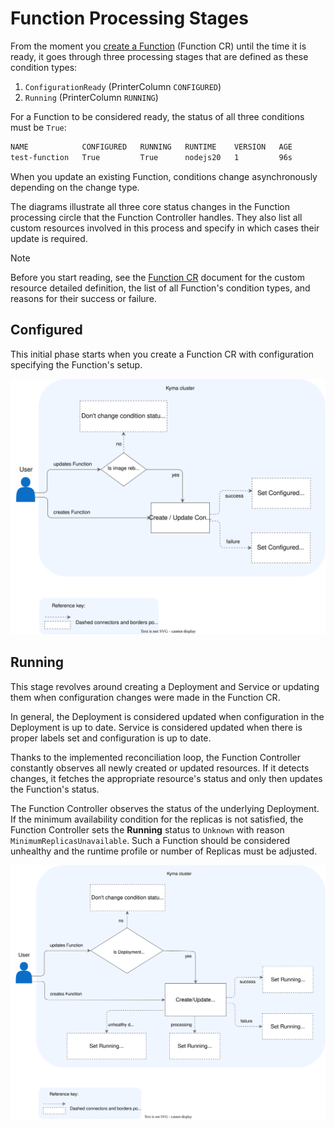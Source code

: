 # Function Processing Stages

From the moment you [create a Function](../tutorials/01-10-create-inline-function.md) (Function CR) until the time it is ready, it goes through three processing stages that are defined as these condition types:

1. `ConfigurationReady` (PrinterColumn `CONFIGURED`)
3. `Running` (PrinterColumn `RUNNING`)

For a Function to be considered ready, the status of all three conditions must be `True`:  

```bash
NAME            CONFIGURED   RUNNING   RUNTIME    VERSION   AGE
test-function   True         True      nodejs20   1         96s
```

When you update an existing Function, conditions change asynchronously depending on the change type.  

The diagrams illustrate all three core status changes in the Function processing circle that the Function Controller handles. They also list all custom resources involved in this process and specify in which cases their update is required.

> [!NOTE]
> Before you start reading, see the [Function CR](../resources/06-10-function-cr.md) document for the custom resource detailed definition, the list of all Function's condition types, and reasons for their success or failure.

## Configured

This initial phase starts when you create a Function CR with configuration specifying the Function's setup.

![Function configured](../../assets/svls-configured.svg)

## Running

This stage revolves around creating a Deployment and Service or updating them when configuration changes were made in the Function CR.

In general, the Deployment is considered updated when configuration in the Deployment is up to date. Service is considered updated when there is proper labels set and configuration is up to date.

Thanks to the implemented reconciliation loop, the Function Controller constantly observes all newly created or updated resources. If it detects changes, it fetches the appropriate resource's status and only then updates the Function's status.

The Function Controller observes the status of the underlying Deployment. If the minimum availability condition for the replicas is not satisfied, the Function Controller sets the **Running** status to `Unknown` with reason `MinimumReplicasUnavailable`. Such a Function should be considered unhealthy and the runtime profile or number of Replicas must be adjusted.

![Function running](../../assets/svls-running.svg)

